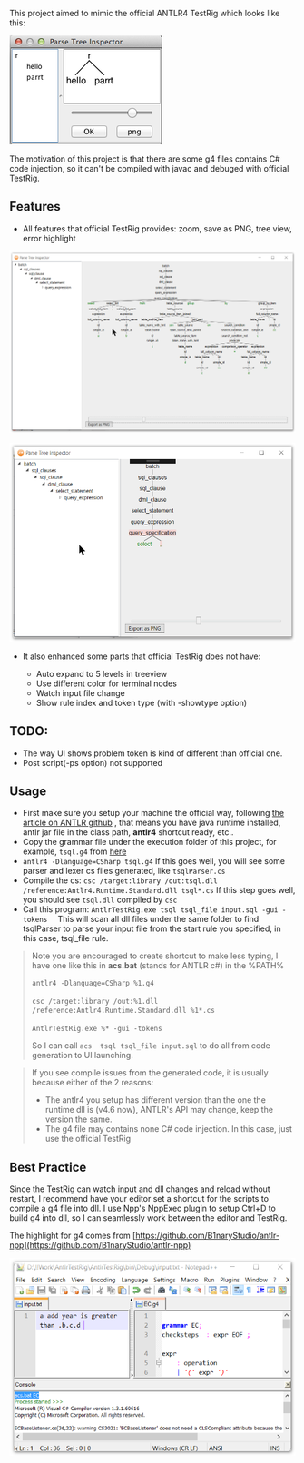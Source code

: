 This project aimed to mimic the official ANTLR4 TestRig which looks like this:

![](readmeDocs/hello-parrt.png)



The motivation of this project is that there are some g4 files contains C# code injection, so it can't be compiled with javac and debuged with official TestRig.



## Features 

* All features that official TestRig provides: zoom, save as PNG, tree view, error highlight

![UI2](readmeDocs/UI2.png)

![UI1](readmeDocs/UI1.png)

* It also enhanced some parts that official TestRig does not have:

  * Auto expand to 5 levels in treeview
  * Use different color for terminal nodes
  * Watch input file change
  * Show rule index and token type (with -showtype option)


## TODO:

* The way UI shows problem token is kind of different than official one.
* Post script(-ps option) not supported



## Usage

* First make sure you setup your machine the official way, following [the article on ANTLR github](https://github.com/antlr/antlr4/blob/master/doc/getting-started.md) , that means you have java runtime installed, antlr jar file in the class path,  **antlr4** shortcut ready, etc..
* Copy the grammar file under the execution folder of this project, for example, `tsql.g4` from [here](https://github.com/antlr/grammars-v4/blob/master/tsql/tsql.g4)
* `antlr4 -Dlanguage=CSharp tsql.g4` If this goes well, you will see some parser and lexer cs files generated, like `tsqlParser.cs`
* Compile the cs:
  `csc /target:library /out:tsql.dll  /reference:Antlr4.Runtime.Standard.dll tsql*.cs`
  If this step goes well, you should see `tsql.dll` compiled by `csc`
* Call this program: `AntlrTestRig.exe tsql tsql_file input.sql -gui -tokens  `
  This will scan all dll files under the same folder to find tsqlParser to parse your input file from the start rule you specified, in this case, tsql_file rule.


> Note you are encouraged to create shortcut to make less typing, I have one like this in **acs.bat** (stands for ANTLR c#) in the %PATH%
>
> ```
> antlr4 -Dlanguage=CSharp %1.g4
>
> csc /target:library /out:%1.dll  /reference:Antlr4.Runtime.Standard.dll %1*.cs
>
> AntlrTestRig.exe %* -gui -tokens
> ```
>
> So I can call `acs  tsql tsql_file input.sql` to do all from code generation to UI launching.



> If you see compile issues from the generated code, it is usually because either of the 2 reasons:
>
> - The antlr4 you setup has different version than the one the runtime dll is (v4.6 now), ANTLR's API may change, keep the version the same. 
> - The g4 file may contains none C# code injection. In this case, just use the official TestRig



## Best Practice

Since the TestRig can watch input and dll changes and reload without restart, I recommend have your editor set a shortcut for the scripts to compile a g4 file into dll. I use Npp's NppExec plugin to setup Ctrl+D to build g4 into dll, so I can seamlessly work between the editor and TestRig.

The highlight for g4 comes from [https://github.com/B1naryStudio/antlr-npp](https://github.com/B1naryStudio/antlr-npp)

![npp](readmeDocs/npp.png)